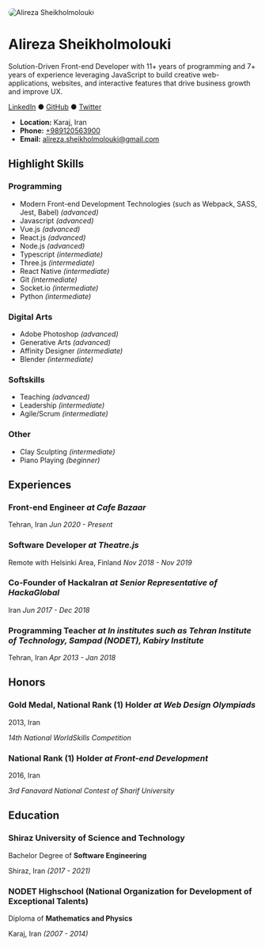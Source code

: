 
<img src="https://www.gravatar.com/avatar/22a507f597893da182db3e0913f8abbb?s=200" alt="Alireza Sheikholmolouki" style="border-radius: 10px;" />

# Alireza Sheikholmolouki

Solution-Driven Front-end Developer with 11+ years of programming and 7+ years of experience leveraging JavaScript to build creative web-applications, websites, and interactive features that drive business growth and improve UX.

<p align="left">
    <a href="https://linkedin.com/in/alireza-sheikholmolouki/" target="_new">LinkedIn</a> ●
    <a href="https://github.com/Alireza29675" target="_new">GitHub</a> ●
    <a href="https://twitter.com/Alireza29675" target="_new">Twitter</a>
</p>

- **Location:** Karaj, Iran
- **Phone:** [+989120563900](tel:+989120563900)
- **Email:** [alireza.sheikholmolouki@gmail.com](mailto:alireza.sheikholmolouki@gmail.com)

## Highlight Skills

### Programming
- Modern Front-end Development Technologies (such as Webpack, SASS, Jest, Babel) _(advanced)_
- Javascript _(advanced)_
- Vue.js _(advanced)_
- React.js _(advanced)_
- Node.js _(advanced)_
- Typescript _(intermediate)_
- Three.js _(intermediate)_
- React Native _(intermediate)_
- Git _(intermediate)_
- Socket.io _(intermediate)_
- Python _(intermediate)_

### Digital Arts
- Adobe Photoshop _(advanced)_
- Generative Arts _(advanced)_
- Affinity Designer _(intermediate)_
- Blender _(intermediate)_

### Softskills
- Teaching _(advanced)_
- Leadership _(intermediate)_
- Agile/Scrum _(intermediate)_

### Other
- Clay Sculpting _(intermediate)_
- Piano Playing _(beginner)_

## Experiences

### Front-end Engineer _at Cafe Bazaar_
Tehran, Iran
_Jun 2020 - Present_


### Software Developer _at Theatre.js_
Remote with Helsinki Area, Finland
_Nov 2018 - Nov 2019_


### Co-Founder of HackaIran _at Senior Representative of HackaGlobal_
Iran
_Jun 2017 - Dec 2018_


### Programming Teacher _at In institutes such as Tehran Institute of Technology, Sampad (NODET), Kabiry Institute_
Tehran, Iran
_Apr 2013 - Jan 2018_


## Honors

### Gold Medal, National Rank (1) Holder _at Web Design Olympiads_
2013, Iran

_14th National WorldSkills Competition_

### National Rank (1) Holder _at Front-end Development_
2016, Iran

_3rd Fanavard National Contest of Sharif University_

## Education

### Shiraz University of Science and Technology

Bachelor Degree of **Software Engineering**

Shiraz, Iran _(2017 - 2021)_

### NODET Highschool (National Organization for Development of Exceptional Talents)

Diploma of **Mathematics and Physics**

Karaj, Iran _(2007 - 2014)_
